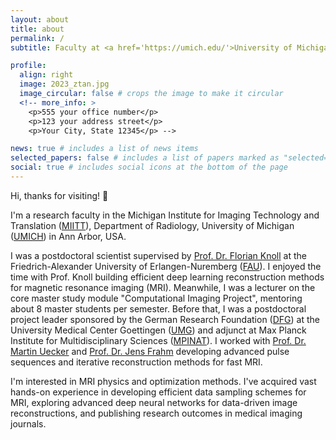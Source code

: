 ```yaml
---
layout: about
title: about
permalink: /
subtitle: Faculty at <a href='https://umich.edu/'>University of Michigan</a> in <a href='https://en.wikipedia.org/wiki/Ann_Arbor,_Michigan'>Ann Arbor</a>.

profile:
  align: right
  image: 2023_ztan.jpg
  image_circular: false # crops the image to make it circular
  <!-- more_info: >
    <p>555 your office number</p>
    <p>123 your address street</p>
    <p>Your City, State 12345</p> -->

news: true # includes a list of news items
selected_papers: false # includes a list of papers marked as "selected={true}"
social: true # includes social icons at the bottom of the page
---
```


Hi, thanks for visiting! 🤝

I'm a research faculty
in the Michigan Institute for Imaging Technology and Translation
(<a href='https://miitt.med.umich.edu/'>MIITT</a>),
Department of Radiology, University of Michigan (<a href='https://umich.edu/'>UMICH</a>)
in Ann Arbor, USA.

I was a postdoctoral scientist
supervised by <a href='https://www.cil.tf.fau.de/person/knoll/'>Prof. Dr. Florian Knoll</a>
at the Friedrich-Alexander University of Erlangen-Nuremberg (<a href='https://www.fau.de/'>FAU</a>).
I enjoyed the time with Prof. Knoll
building efficient deep learning reconstruction methods
for magnetic resonance imaging (MRI).
Meanwhile, I was a lecturer on the core master study module
"Computational Imaging Project", mentoring about 8 master students per semester.
Before that, I was a postdoctoral project leader sponsored by the German Research Foundation (<a href='https://www.dfg.de/en'>DFG</a>)
at the University Medical Center Goettingen (<a href='https://www.umg.eu/'>UMG</a>) and
adjunct at Max Planck Institute for Multidisciplinary Sciences (<a href='https://www.mpinat.mpg.de/en'>MPINAT</a>). I worked with <a href='https://www.tugraz.at/institute/ibi/home'>Prof. Dr. Martin Uecker</a> and <a href='https://de.wikipedia.org/wiki/Jens_Frahm'>Prof. Dr. Jens Frahm</a> developing advanced pulse sequences and iterative reconstruction methods for fast MRI.

I'm interested in MRI physics and optimization methods.
I've acquired vast hands-on experience in developing efficient data sampling schemes
for MRI, exploring advanced deep neural networks for data-driven image reconstructions,
and publishing research outcomes in medical imaging journals.
